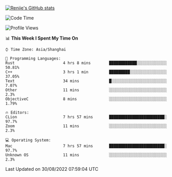 [![Renjie's GitHub stats](https://github-readme-stats.vercel.app/api?username=liurenjie1024&show_icons=true&theme=chartreuse-dark)](https://github.com/anuraghazra/github-readme-stats)

<!--START_SECTION:waka-->
![Code Time](http://img.shields.io/badge/Code%20Time-133%20hrs%202%20mins-blue)

![Profile Views](http://img.shields.io/badge/Profile%20Views-19-blue)

📊 **This Week I Spent My Time On** 

```text
⌚︎ Time Zone: Asia/Shanghai

💬 Programming Languages: 
Rust                     4 hrs 8 mins        ████████████░░░░░░░░░░░░░   50.81% 
C++                      3 hrs 1 min         █████████░░░░░░░░░░░░░░░░   37.05% 
Text                     34 mins             █░░░░░░░░░░░░░░░░░░░░░░░░   7.07% 
Other                    11 mins             ░░░░░░░░░░░░░░░░░░░░░░░░░   2.3% 
ObjectiveC               8 mins              ░░░░░░░░░░░░░░░░░░░░░░░░░   1.79%

🔥 Editors: 
CLion                    7 hrs 57 mins       ████████████████████████░   97.7% 
Zoom                     11 mins             ░░░░░░░░░░░░░░░░░░░░░░░░░   2.3%

💻 Operating System: 
Mac                      7 hrs 57 mins       ████████████████████████░   97.7% 
Unknown OS               11 mins             ░░░░░░░░░░░░░░░░░░░░░░░░░   2.3%

```


 Last Updated on 30/08/2022 07:59:04 UTC
<!--END_SECTION:waka-->

